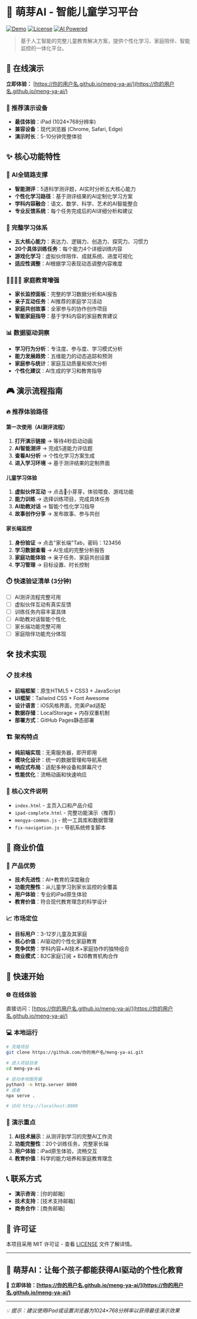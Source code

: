 # 🌱 萌芽AI - 智能儿童学习平台

[![Demo](https://img.shields.io/badge/Demo-Live-brightgreen)](https://你的用户名.github.io/meng-ya-ai/)
[![License](https://img.shields.io/badge/License-MIT-blue.svg)](LICENSE)
[![AI Powered](https://img.shields.io/badge/AI-Powered-purple)](https://github.com/你的用户名/meng-ya-ai)

> 基于人工智能的完整儿童教育解决方案，提供个性化学习、家庭陪伴、智能监控的一体化平台。

## 🚀 在线演示

**立即体验：** [https://你的用户名.github.io/meng-ya-ai/](https://你的用户名.github.io/meng-ya-ai/)

### 📱 推荐演示设备
- **最佳体验**：iPad (1024×768分辨率)
- **兼容设备**：现代浏览器 (Chrome, Safari, Edge)
- **演示时长**：5-10分钟完整体验

## ✨ 核心功能特性

### 🤖 **AI全链路支撑**
- **智能测评**：5道科学测评题，AI实时分析五大核心能力
- **个性化学习路径**：基于测评结果的AI定制化学习方案
- **学科内容融合**：语文、数学、科学、艺术的AI智能整合
- **专业反馈系统**：每个任务完成后的AI详细分析和建议

### 🎯 **完整学习体系**
- **五大核心能力**：表达力、逻辑力、创造力、探究力、习惯力
- **20个具体训练任务**：每个能力4个详细训练内容
- **游戏化学习**：虚拟伙伴陪伴、成就系统、进度可视化
- **适应性调整**：AI根据学习表现动态调整内容难度

### 👨‍👩‍👧‍👦 **家庭教育增强**
- **家长监控面板**：完整的学习数据分析和AI报告
- **亲子互动任务**：AI推荐的家庭学习活动
- **家庭共创故事**：全家参与的协作创作项目
- **智能家庭指导**：基于学科内容的家庭教育建议

### 📊 **数据驱动洞察**
- **学习行为分析**：专注度、参与度、学习模式分析
- **能力发展趋势**：五维能力的动态追踪和预测
- **家庭参与统计**：家庭互动质量和频次分析
- **个性化建议**：AI生成的学习和教育指导

## 🎮 演示流程指南

### 🔥 **推荐体验路径**

#### 第一次使用（AI测评流程）
1. **打开演示链接** → 等待4秒启动动画
2. **AI智能测评** → 完成5道能力评估题
3. **查看AI分析** → 个性化学习方案生成
4. **进入学习环境** → 基于测评结果的定制界面

#### 儿童学习体验
1. **虚拟伙伴互动** → 点击🌳小芽芽，体验喂食、游戏功能
2. **能力训练** → 选择训练项目，完成具体任务
3. **AI助教对话** → 智能个性化学习指导
4. **故事创作分享** → 发布故事、参与共创

#### 家长端监控
1. **身份验证** → 点击"家长端"Tab，密码：123456
2. **学习数据查看** → AI生成的完整分析报告
3. **家庭功能体验** → 亲子任务、家庭共创设置
4. **学习管理** → 目标设置、时长控制

### ⏱️ **快速验证清单** (3分钟)
- [ ] AI测评流程完整可用
- [ ] 虚拟伙伴互动有真实反馈
- [ ] 训练任务内容丰富具体
- [ ] AI助教对话智能个性化
- [ ] 家长端功能完整可用
- [ ] 家庭陪伴功能充分体现

## 🛠️ 技术实现

### 📋 **技术栈**
- **前端框架**：原生HTML5 + CSS3 + JavaScript
- **UI框架**：Tailwind CSS + Font Awesome
- **设计语言**：iOS风格界面，完美iPad适配
- **数据存储**：LocalStorage + 内存双重机制
- **部署方式**：GitHub Pages静态部署

### 🏗️ **架构特点**
- **纯前端实现**：无需服务器，即开即用
- **模块化设计**：统一的数据管理和导航系统
- **响应式布局**：适配多种设备和屏幕尺寸
- **性能优化**：流畅动画和快速响应

### 🔧 **核心文件说明**
- `index.html` - 主页入口和产品介绍
- `ipad-complete.html` - 完整功能演示（推荐）
- `mengya-common.js` - 统一工具库和数据管理
- `fix-navigation.js` - 导航系统修复脚本

## 🎯 商业价值

### 💎 **产品优势**
- **技术先进性**：AI+教育的深度融合
- **功能完整性**：从儿童学习到家长监控的全覆盖
- **用户体验**：专业的iPad原生体验
- **教育价值**：符合现代教育理念的科学设计

### 📈 **市场定位**
- **目标用户**：3-12岁儿童及其家庭
- **核心价值**：AI驱动的个性化家庭教育
- **竞争优势**：学科内容+AI技术+家庭协作的独特组合
- **商业模式**：B2C家庭订阅 + B2B教育机构合作

## 🚀 快速开始

### 🌐 **在线体验**
直接访问：[https://你的用户名.github.io/meng-ya-ai/](https://你的用户名.github.io/meng-ya-ai/)

### 💻 **本地运行**
```bash
# 克隆项目
git clone https://github.com/你的用户名/meng-ya-ai.git

# 进入项目目录
cd meng-ya-ai

# 启动本地服务器
python3 -m http.server 8000
# 或者
npx serve .

# 访问 http://localhost:8000
```

### 🎯 **演示重点**
1. **AI技术展示**：从测评到学习的完整AI工作流
2. **功能完整性**：20个训练任务，完整家长端
3. **用户体验**：iPad原生体验，流畅交互
4. **教育价值**：科学的能力培养和家庭教育理念

## 📞 联系方式

- **演示咨询**：[你的邮箱]
- **技术支持**：[技术支持邮箱]
- **商务合作**：[商务邮箱]

## 📄 许可证

本项目采用 MIT 许可证 - 查看 [LICENSE](LICENSE) 文件了解详情。

---

## 🎊 **萌芽AI：让每个孩子都能获得AI驱动的个性化教育**

**🔗 立即体验：[https://你的用户名.github.io/meng-ya-ai/](https://你的用户名.github.io/meng-ya-ai/)**

---

*💡 提示：建议使用iPad或设置浏览器为1024×768分辨率以获得最佳演示效果*
